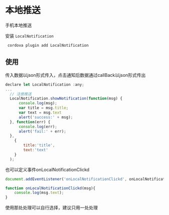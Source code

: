  # 本地推送

手机本地推送

安装 `LocalNotification`
 

``` shell
 cordova plugin add LocalNotification
```

## 使用

传入数据以json形式传入，点击通知后数据通过callBack以json形式传出

``` js
declare let LocalNotification :any;
...
  // 注册推送
  LocalNotification.showNotification(function(msg) {
      console.log(msg);
      var title = msg.title;
      var text = msg.text
      alert('success:' + msg);
  }, function(err) {
      console.log(err);
      alert('fail:' + err);
  }, 
    {
        title:'title',
        text:'text'
    }
  );

```

也可以定义事件onLocalNotificationClickd
```js
document.addEventListener('onLocalNotificationClickd', onLocalNotificationClickd, false);

function onLocalNotificationClickd(msg){
    console.log(msg.text);
}
```

使用那处处理可以自行选择，建议只用一处处理

